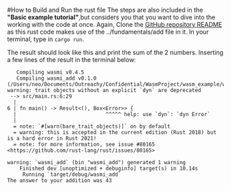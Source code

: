 #How to Build and Run the rust file
The steps are also included in the **"Basic example tutorial"**,but considers you that you
want to dive into the working with the code at once.
Again, Clone the [GitHub repository README](https://github.com/WebAssembly/wabt/blob/main/README.md) as this rust code makes use of the ../fundamentals/add file in it. 
In your terminal, type in ```cargo run```.

The result should look like this and print the sum of the 2 numbers. Inserting a few lines of the result in the terminal below:

```
   Compiling wasmi v0.4.5
   Compiling wasmi_add v0.1.0 (/Users/neo/Documents/Outreachy/Confidential/WasmProject/wasm_example/wasmi_add)
warning: trait objects without an explicit `dyn` are deprecated
 --> src/main.rs:6:29
  |
6 | fn main() -> Result<(), Box<Error>> {
  |                             ^^^^^ help: use `dyn`: `dyn Error`
  |
  = note: `#[warn(bare_trait_objects)]` on by default
  = warning: this is accepted in the current edition (Rust 2018) but is a hard error in Rust 2021!
  = note: for more information, see issue #80165 <https://github.com/rust-lang/rust/issues/80165>

warning: `wasmi_add` (bin "wasmi_add") generated 1 warning
    Finished dev [unoptimized + debuginfo] target(s) in 10.14s
     Running `target/debug/wasmi_add`
The answer to your addition was 43
```